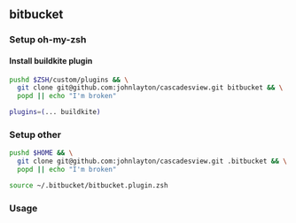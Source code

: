 ## bitbucket

### Setup oh-my-zsh

#### Install buildkite plugin
```zsh
pushd $ZSH/custom/plugins && \
  git clone git@github.com:johnlayton/cascadesview.git bitbucket && \
  popd || echo "I'm broken"
```
```zsh
plugins=(... buildkite)
```

### Setup other

```zsh
pushd $HOME && \
  git clone git@github.com:johnlayton/cascadesview.git .bitbucket && \
  popd || echo "I'm broken"
```

```zsh
source ~/.bitbucket/bitbucket.plugin.zsh
```


### Usage

#### 
```zsh
```

#### 
```zsh
```

#### 
```zsh
```
